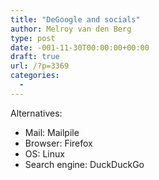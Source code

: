 ```yaml
---
title: "DeGoogle and socials"
author: Melroy van den Berg
type: post
date: -001-11-30T00:00:00+00:00
draft: true
url: /?p=3369
categories:
  -
---
```


Alternatives:

- Mail: Mailpile
- Browser: Firefox
- OS: Linux
- Search engine: DuckDuckGo
